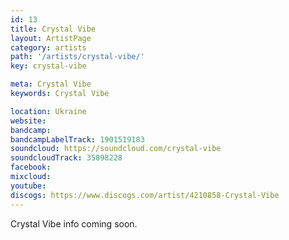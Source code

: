 ```yaml
---
id: 13
title: Crystal Vibe
layout: ArtistPage
category: artists
path: '/artists/crystal-vibe/'
key: crystal-vibe

meta: Crystal Vibe
keywords: Crystal Vibe

location: Ukraine
website: 
bandcamp: 
bandcampLabelTrack: 1901519183
soundcloud: https://soundcloud.com/crystal-vibe
soundcloudTrack: 35898228
facebook: 
mixcloud: 
youtube: 
discogs: https://www.discogs.com/artist/4210858-Crystal-Vibe
---
```


Crystal Vibe info coming soon.
